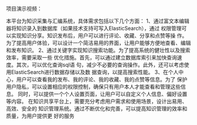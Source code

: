 项目演示视频：

本平台为知识采集与汇编系统，具体需求包括以下几个方面：
1、通过富文本编辑器将知识录入到数据库（如果技术支持可写入ElasticSearch），通过
权限管理可以实现知识分享。知识发布后，用户可以进行评论、收藏、分享和点赞等操
作。为了提高用户体验，可以设计一个简洁易用的界面，让用户能够方便地查看、编辑
和发布知识。
2、通过关键字实现知识搜索功能。为了提高系统的健壮性以及搜索效率，需要采取一些
优化措施。首先，可以通过建立数据库索引来加快查询速度。其次，可以优化查询sql语
句，减少不必要的查询操作。此外，还可以考虑使用ElasticSearch进行数据存储以及数
据查询，以提高搜索性能。
3、在个人中心，用户可以查看我的发布、我的评论、我的收藏、我的点赞等信息。为了
保护用户隐私，可以设置相应的权限控制，确保只有用户本人才能查看和管理这些信息。
同时，可以提供一个个人设置页面，让用户可以自定义个人信息、偏好设置等内容。
在知识共享平台上，需要充分考虑用户需求和使用场景，设计出易用、高效、安全的
知识管理系统。通过不断优化和完善，可以提高知识管理的效率和质量，为用户提供更
好的服务
